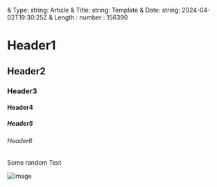 & Type: string: Article
& Title: string: Template
& Date: string: 2024-04-02T19:30:25Z
& Length : number : 156390

# Header1

## Header2

### Header3

#### Header4

##### Header5

###### Header6

Some random Text

![image](https://encrypted-tbn0.gstatic.com/images?q=tbn:ANd9GcQK4zvwpnYOVm1hjYs4Z8dq5QZ-bnXdKm3jU_ZB7_oTfQ&s)
